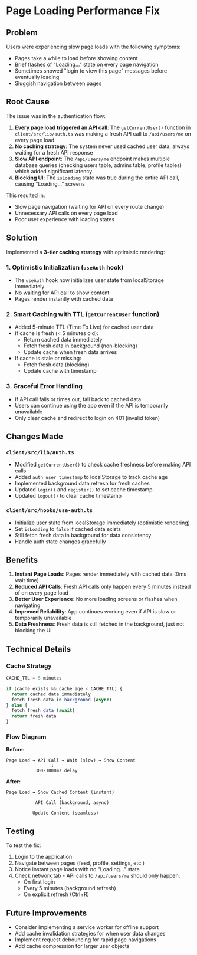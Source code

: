 # Page Loading Performance Fix

## Problem
Users were experiencing slow page loads with the following symptoms:
- Pages take a while to load before showing content
- Brief flashes of "Loading..." state on every page navigation
- Sometimes showed "login to view this page" messages before eventually loading
- Sluggish navigation between pages

## Root Cause

The issue was in the authentication flow:

1. **Every page load triggered an API call**: The `getCurrentUser()` function in `client/src/lib/auth.ts` was making a fresh API call to `/api/users/me` on every page load
2. **No caching strategy**: The system never used cached user data, always waiting for a fresh API response
3. **Slow API endpoint**: The `/api/users/me` endpoint makes multiple database queries (checking users table, admins table, profile tables) which added significant latency
4. **Blocking UI**: The `isLoading` state was true during the entire API call, causing "Loading..." screens

This resulted in:
- Slow page navigation (waiting for API on every route change)
- Unnecessary API calls on every page load
- Poor user experience with loading states

## Solution

Implemented a **3-tier caching strategy** with optimistic rendering:

### 1. Optimistic Initialization (`useAuth` hook)
- The `useAuth` hook now initializes user state from localStorage immediately
- No waiting for API call to show content
- Pages render instantly with cached data

### 2. Smart Caching with TTL (`getCurrentUser` function)
- Added 5-minute TTL (Time To Live) for cached user data
- If cache is fresh (< 5 minutes old):
  - Return cached data immediately
  - Fetch fresh data in background (non-blocking)
  - Update cache when fresh data arrives
- If cache is stale or missing:
  - Fetch fresh data (blocking)
  - Update cache with timestamp

### 3. Graceful Error Handling
- If API call fails or times out, fall back to cached data
- Users can continue using the app even if the API is temporarily unavailable
- Only clear cache and redirect to login on 401 (invalid token)

## Changes Made

### `client/src/lib/auth.ts`
- Modified `getCurrentUser()` to check cache freshness before making API calls
- Added `auth_user_timestamp` to localStorage to track cache age
- Implemented background data refresh for fresh caches
- Updated `login()` and `register()` to set cache timestamp
- Updated `logout()` to clear cache timestamp

### `client/src/hooks/use-auth.ts`
- Initialize user state from localStorage immediately (optimistic rendering)
- Set `isLoading` to `false` if cached data exists
- Still fetch fresh data in background for data consistency
- Handle auth state changes gracefully

## Benefits

1. **Instant Page Loads**: Pages render immediately with cached data (0ms wait time)
2. **Reduced API Calls**: Fresh API calls only happen every 5 minutes instead of on every page load
3. **Better User Experience**: No more loading screens or flashes when navigating
4. **Improved Reliability**: App continues working even if API is slow or temporarily unavailable
5. **Data Freshness**: Fresh data is still fetched in the background, just not blocking the UI

## Technical Details

### Cache Strategy
```typescript
CACHE_TTL = 5 minutes

if (cache exists && cache age < CACHE_TTL) {
  return cached data immediately
  fetch fresh data in background (async)
} else {
  fetch fresh data (await)
  return fresh data
}
```

### Flow Diagram

**Before:**
```
Page Load → API Call → Wait (slow) → Show Content
                 ↓
           300-1000ms delay
```

**After:**
```
Page Load → Show Cached Content (instant)
                    ↓
           API Call (background, async)
                    ↓
          Update Content (seamless)
```

## Testing

To test the fix:
1. Login to the application
2. Navigate between pages (feed, profile, settings, etc.)
3. Notice instant page loads with no "Loading..." state
4. Check network tab - API calls to `/api/users/me` should only happen:
   - On first login
   - Every 5 minutes (background refresh)
   - On explicit refresh (Ctrl+R)

## Future Improvements

- Consider implementing a service worker for offline support
- Add cache invalidation strategies for when user data changes
- Implement request debouncing for rapid page navigations
- Add cache compression for larger user objects
